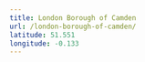 ```yaml
---
title: London Borough of Camden
url: /london-borough-of-camden/
latitude: 51.551
longitude: -0.133
---
```

